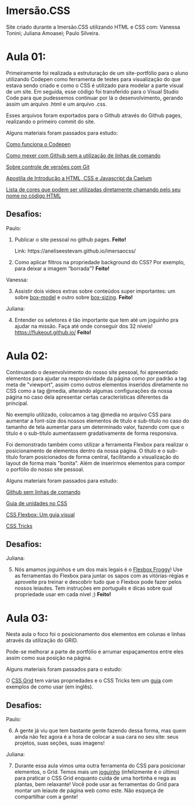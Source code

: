 # Imersão.CSS
Site criado durante a Imersão.CSS utilizando HTML e CSS com: Vanessa Tonini; Juliana Amoasei; Paulo Silveira.

<h1>Aula 01:</h1>

Primeiramente foi realizada a estruturação de um site-portfólio para o aluno utilizando Codepen como ferramenta de testes para visualização do que estava sendo criado e como o CSS é utilizado para modelar a parte visual de um site. Em seguida, esse código foi transferido para o Visual Studio Code para que pudessemos continuar por lá o desenvolvimento, gerando assim um arquivo .html e um arquivo .css.

Esses arquivos foram exportados para o Github através do Github pages, realizando o primeiro commit do site.

Alguns materiais foram passados para estudo: 

<a href="https://www.alura.com.br/artigos/codepen-o-que-e-e-como-usar">Como funciona o Codepen</a>

<a href="https://www.youtube.com/watch?v=vhqTiQdUHfY">Como mexer com Github sem a utilização de linhas de comando</a>

<a href="https://www.slideshare.net/vanessametonini/controle-de-verso-com-git-167234722">Sobre controle de versões com Git</a>

<a href="https://www.caelum.com.br/apostila-html-css-javascript/introducao-a-html-e-css/#tags-html">Apostila de Introdução a HTML, CSS e Javascript da Caelum</a>

<a href="https://htmlcolorcodes.com/color-names/">Lista de cores que podem ser utilizadas diretamente chamando pelo seu nome no código HTML</a>

<h2>Desafios:</h2>

Paulo:

1. Publicar o site pessoal no github pages. <b>Feito!</b>
    <p>Link: https://aneliseestevam.github.io/imersaocss/</p>

2. Como aplicar filtros na propriedade background do CSS? Por exemplo, para deixar a imagem “borrada”? <b>Feito!</b>

Vanessa:

3. Assistir dois videos extras sobre conteúdos super importantes: um sobre <a href="https://www.youtube.com/watch?v=pZrAG27KZSg&feature=youtu.be">box-model</a> e outro sobre <a href="https://www.youtube.com/watch?v=Q33ojlocKc0&feature=youtu.be">box-sizing</a>. <b>Feito!</b>

Juliana:

4. Entender os seletores é tão importante que tem até um joguinho pra ajudar na missão. Faça até onde conseguir dos 32 níveis! https://flukeout.github.io/ <b>Feito!</b>

<h1>Aula 02:</h1>

Continuando o desenvolvimento do nosso site pessoal, foi apresentado elementos para ajudar na responsividade da página como por padrão a tag meta de "viewport", assim como outros elementos inseridos diretamente no CSS como a tag @media, alterando algumas configurações da nossa página no caso dela apresentar certas características diferentes da principal.

No exemplo utilizado, colocamos a tag @media no arquivo CSS para aumentar a font-size dos nossos elementos de titulo e sub-titulo no caso do tamanho de tela aumentar para um determinado valor, fazendo com que o titulo e o sub-titulo aumentassem gradativamente de forma responsiva.

Foi demonstrado também como utilizar a ferramenta Flexbox para realizar o posicionamento de elementos dentro da nossa página. O título e o sub-título foram posicionados de forma central, facilitando a visualização do layout de forma mais "bonita". Além de inserirmos elementos para compor o porfólio do nosso site pessoal.

Alguns materiais foram passados para estudo:

<a href="https://www.youtube.com/watch?v=vhqTiQdUHfY">Github sem linhas de comando</a>

<a href="https://www.alura.com.br/artigos/guia-de-unidades-no-css">Guia de unidades no CSS</a>

<a href="https://www.alura.com.br/artigos/css-guia-do-flexbox">CSS Flexbox: Um guia visual</a>

<a href="https://css-tricks.com/">CSS Tricks</a>

<h2>Desafios:</h2>

Juliana:

5. Nós amamos joguinhos e um dos mais legais é o <a href="https://flexboxfroggy.com/#pt-br">Flexbox Froggy</a>! Use as ferramentas do Flexbox para juntar os sapos com as vitórias-régias e aproveite pra treinar e descobrir tudo que o Flexbox pode fazer pelos nossos leiautes. Tem instruções em português e dicas sobre qual propriedade usar em cada nível ;) <b>Feito!</b>

<h1>Aula 03:</h1>

Nesta aula o foco foi o posicionamento dos elementos em colunas e linhas através da utilização do GRID.

Pode-se melhorar a parte de portfólio e arrumar espaçamentos entre eles assim como sua posição na página.

Alguns materiais foram passados para o estudo:

O <a href="https://developer.mozilla.org/pt-BR/docs/Web/CSS/grid">CSS Grid</a> tem várias propriedades e o CSS Tricks tem um <a href="https://css-tricks.com/snippets/css/complete-guide-grid/">guia</a> com exemplos de como usar (em inglês).

<h2>Desafios:</h2>

Paulo:

6. A gente já viu que tem bastante gente fazendo dessa forma, mas quem ainda não fez agora é a hora de colocar a sua cara no seu site: seus projetos, suas seções, suas imagens!

Juliana:

7. Durante essa aula vimos uma outra ferramenta do CSS para posicionar elementos, o Grid. Temos mais um <a href="https://cssgridgarden.com/">joguinho</a> (infelizmente é o último) para praticar o CSS Grid enquanto cuida de uma hortinha e rega as plantas, bem relaxante! Você pode usar as ferramentas do Grid para montar um leiaute de página web como este. Não esqueça de compartilhar com a gente!
